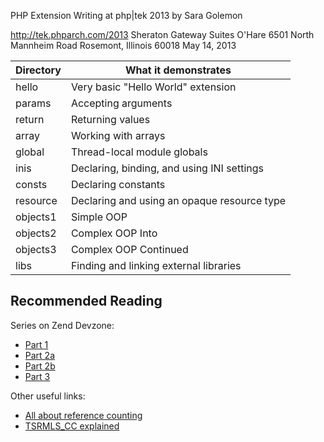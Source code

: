 PHP Extension Writing at php|tek 2013 by Sara Golemon

http://tek.phparch.com/2013
Sheraton Gateway Suites O'Hare
6501 North Mannheim Road
Rosemont, Illinois 60018
May 14, 2013

Directory | What it demonstrates
--- | ---
hello | Very basic "Hello World" extension
params | Accepting arguments
return | Returning values
array | Working with arrays
global | Thread-local module globals
inis | Declaring, binding, and using INI settings
consts | Declaring constants
resource | Declaring and using an opaque resource type
objects1 | Simple OOP
objects2 | Complex OOP Into
objects3 | Complex OOP Continued
libs | Finding and linking external libraries

Recommended Reading
---

Series on Zend Devzone:

* [Part 1](http://devzone.zend.com/article/1021-Extension-Writing-Part-I-Introduction-to-PHP-and-Zend)
* [Part 2a](http://devzone.zend.com/article/1022-Extension-Writing-Part-II-Parameters-Arrays-and-ZVALs)
* [Part 2b](http://devzone.zend.com/article/1022-Extension-Writing-Part-II-Parameters-Arrays-and-ZVALs-continued)
* [Part 3](http://devzone.zend.com/article/1024-Extension-Writing-Part-III-Resources)


Other useful links:

* [All about reference counting](http://blog.golemon.com/2007/01/youre-being-lied-to.html)
* [TSRMLS_CC explained](http://blog.golemon.com/2006/06/what-heck-is-tsrmlscc-anyway.html)
